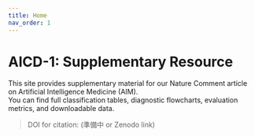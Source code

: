 ```yaml
---
title: Home
nav_order: 1
---
```


# AICD-1: Supplementary Resource

This site provides supplementary material for our Nature Comment article on Artificial Intelligence Medicine (AIM).  
You can find full classification tables, diagnostic flowcharts, evaluation metrics, and downloadable data.

> DOI for citation: (準備中 or Zenodo link)
